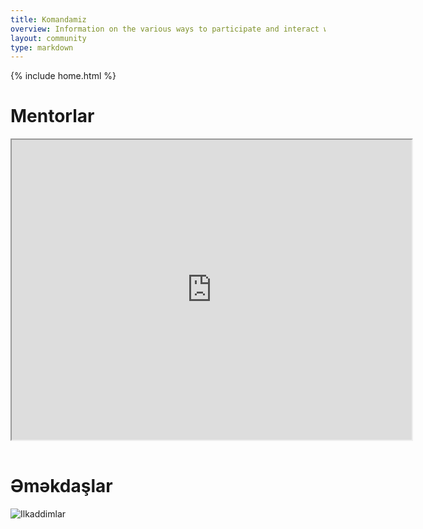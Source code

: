 ```yaml
---
title: Komandamiz
overview: Information on the various ways to participate and interact with the GOUPAZ community.
layout: community
type: markdown
---
```

{% include home.html %}

# Mentorlar

<table>
  <tbody>
    <tr>
      <iframe src="https://www.google.com/maps/d/u/1/embed?mid=1pvaxuOZ4g1ouT7g7ICFtBwcbjjw" width="640" height="480"></iframe>
      </tr>

  </tbody>
</table>

# Əməkdaşlar
        
![Ilkaddimlar](http://ilkaddimlar.com/t/i/assets/images/cs-logo.png)
   

